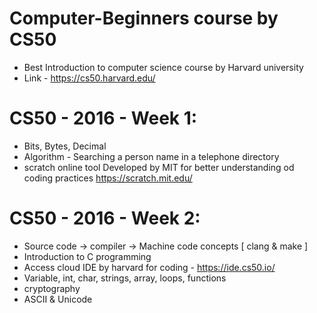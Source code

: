 # Computer-Beginners course by CS50

* Best Introduction to computer science course by Harvard university
* Link - https://cs50.harvard.edu/ 

# CS50 - 2016 - Week 1:

  * Bits, Bytes, Decimal
  * Algorithm - Searching a person name in a telephone directory
  * scratch online tool Developed by MIT for better understanding od coding practices https://scratch.mit.edu/

# CS50 - 2016 - Week 2:

  * Source code -> compiler -> Machine code concepts [ clang & make ]
  * Introduction to C programming
  * Access cloud IDE by harvard for coding - https://ide.cs50.io/
  * Variable, int, char, strings, array, loops, functions
  * cryptography
  * ASCII & Unicode
  
